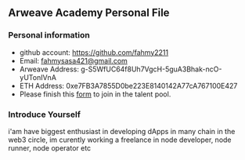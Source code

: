 ## Arweave Academy Personal File

### Personal information

- github account: https://github.com/fahmy2211
- Email: fahmysasa421@gmail.com
- Arweave Address: g-S5WfUC64f8Uh7VgcH-5guA3Bhak-ncO-yUTonIVnA
- ETH Address: 0xe7FB3A7855D0be223E8140142A77cA767100E427
- Please finish this [form](https://docs.google.com/forms/d/e/1FAIpQLSfWA5fIIcBgmRppm3jNz5vmf9Mai_QMVil-2pO4r7YKn_Zhtw/viewform?usp=sf_link) to join in the talent pool.

### Introduce Yourself
 i'am have biggest enthusiast in developing dApps in many chain in the web3 circle, im curently working a freelance in node developer, node runner, node operator etc
